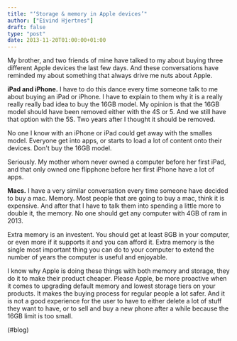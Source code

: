 ```yaml
---
title: "‘Storage & memory in Apple devices’"
author: ["Eivind Hjertnes"]
draft: false
type: "post"
date: 2013-11-20T01:00:00+01:00
---
```


My brother, and two friends of mine have talked to my about buying three
different Apple devices the last few days. And these conversations have
reminded my about something that always drive me nuts about Apple.

**iPad and iPhone.** I have to do this dance every time someone talk to me
about buying an iPad or iPhone. I have to explain to them why it is a
really really really bad idea to buy the 16GB model. My opinion is that
the 16GB model should have been removed either with the 4S or 5. And we
still have that option with the 5S. Two years after I thought it should
be removed.

No one I know with an iPhone or iPad could get away with the smalles
model. Everyone get into apps, or starts to load a lot of content onto
their devices. Don't buy the 16GB model.

Seriously. My mother whom never owned a computer before her first iPad,
and that only owned one flipphone before her first iPhone have a lot of
apps.

**Macs.** I have a very similar conversation every time someone have
decided to buy a mac. Memory. Most people that are going to buy a mac,
think it is expensive. And after that I have to talk them into spending
a little more to double it, the memory. No one should get any computer
with 4GB of ram in 2013.

Extra memory is an investent. You should get at least 8GB in your
computer, or even more if it supports it and you can afford it. Extra
memory is the single most important thing you can do to your computer to
extend the number of years the computer is useful and enjoyable.

I know why Apple is doing these things with both memory and storage,
they do it to make their product cheaper. Please Apple, be more
proactive when it comes to upgrading default memory and lowest storage
tiers on your products. It makes the buying process for regular people a
lot safer. And it is not a good experience for the user to have to
either delete a lot of stuff they want to have, or to sell and buy a new
phone after a while because the 16GB limit is too small.

(#blog)
